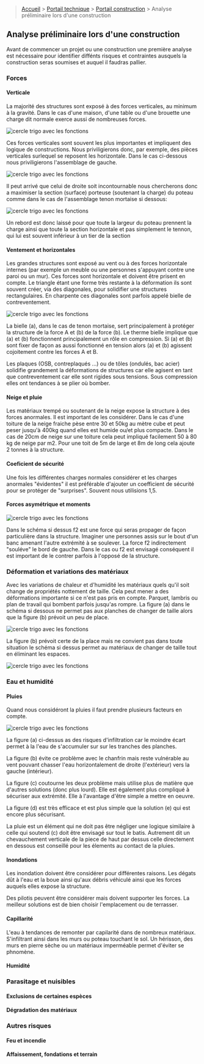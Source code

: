 > [Accueil](../../) > [Portail technique](../) > [Portail construction](./) > Analyse préliminaire lors d'une construction

## Analyse préliminaire lors d'une construction

Avant de commencer un projet ou une construction une première analyse est nécessaire pour identifier diffénts risques et contraintes ausquels la construction seras soumises et auquel il faudras pallier. 

### Forces

#### Verticale

La majorité des structures sont exposé à des forces verticales, au minimum à la gravité. Dans le cas d'une maison, d'une table ou d'une brouette une charge dit normale exerce aussi de nombreuses forces.

![cercle trigo avec les fonctions](./images/schema-forces.jpg)

Ces forces verticales sont souvent les plus importantes et impliquent des logique de constructions. Nous priviligierons donc, par exemple, des pièces verticales surlequel se reposent les horizontale. Dans le cas ci-dessous nous priviligierons l'assemblage de gauche.

![cercle trigo avec les fonctions](./images/exemplepoteau.jpg)

Il peut arrivé que celui de droite soit incontournable nous chercherons donc a maximiser la section (surface) porteuse (soutenant la charge) du poteau comme dans le cas de l'assemblage tenon mortaise si dessous:

![cercle trigo avec les fonctions](./images/rebord-tenon.jpg)

Un rebord est donc laissé pour que toute la largeur du poteau prennent la charge ainsi que toute la section horizontale et pas simplement le tennon, qui lui est souvent inférieur à un tier de la section 

#### Ventement et horizontales

Les grandes structures sont exposé au vent ou à des forces horizontale internes (par exemple un meuble ou une personnes s'appuyant contre une paroi ou un mur). Ces forces sont horizontale et doivent être prisent en compte. Le triangle étant une forme très restante à la déformation ils sont souvent créer, via des diagonales, pour solidifier une structures rectangulaires. En charpente ces diagonales sont parfois appelé bielle de contreventement. 

![cercle trigo avec les fonctions](./images/contreventement.jpg)

La bielle (a), dans le cas de tenon mortaise, sert principalement à protéger la structure de la force A et (b) de la force (b). Le therme bielle implique que (a) et (b) fonctionnent principalement un rôle en compression. Si (a) et (b) sont fixer de façon as aussi fonctionné en tension alors (a) et (b) agissent cojoitement contre les forces A et B.

Les plaques (OSB, contreplaqués ...) ou de tôles (ondulés, bac acier) solidifie grandement la déformations de structures car elle agisent en tant que contreventement car elle sont rigides sous tensions. Sous compression elles ont tendances à se plier où bomber. 

#### Neige et pluie

Les matériaux trempé ou soutenant de la neige expose la structure à des forces anormales. Il est important de les considérer. Dans le cas d'une toiture de la neige fraiche pèse entre 30 et 50kg au mètre cube et peut peser jusqu'à 400kg quand elles est humide ou/et plus compacte. Dans le cas de 20cm de neige sur une toiture cela peut impliqué facilement 50 à 80 kg de neige par m2. Pour une toit de 5m de large et 8m de long cela ajoute 2 tonnes à la structure.

#### Coeficient de sécurité

Une fois les différentes charges normales considérer et les charges anormales "évidentes" il est préférable d'ajouter un coefficient de sécurité pour se protéger de "surprises". Souvent nous utilisions 1,5.

#### Forces asymétrique et moments

![cercle trigo avec les fonctions](./images/schema-forces.jpg)

Dans le schéma si dessus f2 est une force qui seras propager de façon particulière dans la structure. Imaginer une personnes assis sur le bout d'un banc amenant l'autre extrémité à se soulever. La force f2 indirectement "souléve" le bord de gauche. Dans le cas ou f2 est envisagé conséquent il est important de le contrer parfois à l'opposé de la structure.


### Déformation et variations des matériaux

Avec les variations de chaleur et d'humidité les matériaux quels qu'il soit change de propriétés nottement de taille. Cela peut mener a des déformations importante si ce n'est pas pris en compte. Parquet, lambris ou plan de travail qui bombent parfois jusqu'as rompre.  La figure (a) dans le schéma si dessous ne permet pas aux planches de changer de taille alors que la figure (b) prévoit un peu de place. 

![cercle trigo avec les fonctions](./images/schema-deformation-planches.jpg)

La figure (b) prévoit certe de la place mais ne convient pas dans toute situation le schéma si dessus permet au matériaux de changer de taille tout en éliminant les espaces. 

![cercle trigo avec les fonctions](./images/schema-deformation-languette.jpg)

### Eau et humidité

#### Pluies

Quand nous considéront la pluies il faut prendre plusieurs facteurs en compte.

![cercle trigo avec les fonctions](./images/bardages.jpg)

La figure (a) ci-dessus as des risques d'infiltration car le moindre écart permet à la l'eau de s'accumuler sur sur les tranches des planches.

La figure (b) évite ce problème avec le chanfrin mais reste vulnérable au vent pouvant chasser l'eau horizontalement de droite (l'extérieur) vers la gauche (intérieur).

La figure (c) coutourne les deux problème mais utilise plus de matière que d'autres solutions (donc plus lourd). Elle est également plus compliqué à sécuriser aux extrémité. Elle à l'avantage d'être simple a mettre en oeuvre.

La figure (d) est très efficace et est plus simple que la solution (e) qui est encore plus sécurisant.

La pluie est un élément qui ne doit pas être négliger une logique similaire à celle qui soutend (c) doit être envisagé sur tout le batis. Autrement dit un chevauchement verticale de la piece de haut par dessus celle directement en dessous est conseillé pour les élements au contact de la pluies.

#### Inondations

Les inondation doivent être considérer pour différentes raisons. Les dégats dût à l'eau et la boue ainsi qu'aux débris véhiculé ainsi que les forces auquels elles expose la structure.

Des pilotis peuvent être considérer mais doivent supporter les forces. La meilleur solutions est de bien choisir l'emplacement ou de terrasser.

#### Capillarité 

L'eau à tendances de remonter par capilarité dans de nombreux matériaux. S'infiltrant ainsi dans les murs ou poteau touchant le sol. Un hérisson, des murs en pierre sèche ou un matériaux imperméable permet d'éviter se phnomène. 

#### Humidité

### Parasitage et nuisibles

#### Exclusions de certaines espèces

#### Dégradation des matériaux

### Autres risques

#### Feu et incendie

#### Affaissement, fondations et terrain
